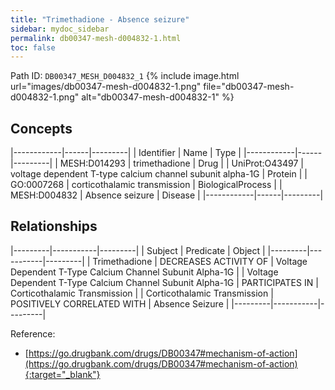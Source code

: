 ```yaml
---
title: "Trimethadione - Absence seizure"
sidebar: mydoc_sidebar
permalink: db00347-mesh-d004832-1.html
toc: false 
---
```



Path ID: `DB00347_MESH_D004832_1`
{% include image.html url="images/db00347-mesh-d004832-1.png" file="db00347-mesh-d004832-1.png" alt="db00347-mesh-d004832-1" %}

## Concepts

|------------|------|---------|
| Identifier | Name | Type    |
|------------|------|---------|
| MESH:D014293 | trimethadione | Drug |
| UniProt:O43497 | voltage dependent T-type calcium channel subunit alpha-1G | Protein |
| GO:0007268 | corticothalamic transmission | BiologicalProcess |
| MESH:D004832 | Absence seizure | Disease |
|------------|------|---------|

## Relationships

|---------|-----------|---------|
| Subject | Predicate | Object  |
|---------|-----------|---------|
| Trimethadione | DECREASES ACTIVITY OF | Voltage Dependent T-Type Calcium Channel Subunit Alpha-1G |
| Voltage Dependent T-Type Calcium Channel Subunit Alpha-1G | PARTICIPATES IN | Corticothalamic Transmission |
| Corticothalamic Transmission | POSITIVELY CORRELATED WITH | Absence Seizure |
|---------|-----------|---------|

Reference:
  - [https://go.drugbank.com/drugs/DB00347#mechanism-of-action](https://go.drugbank.com/drugs/DB00347#mechanism-of-action){:target="_blank"}